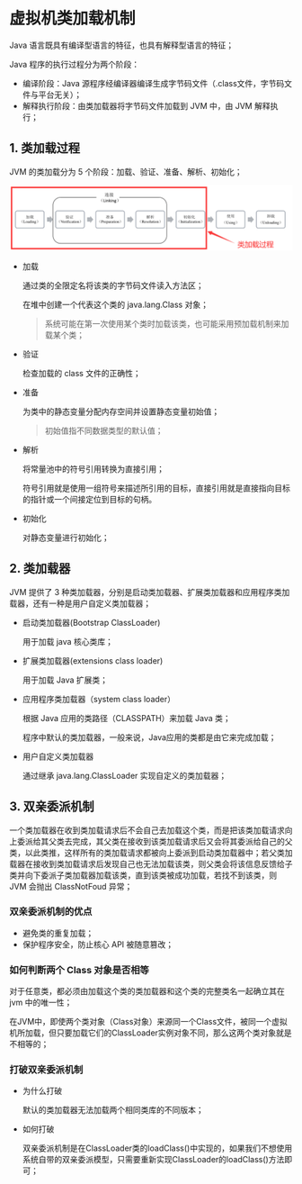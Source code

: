 # 虚拟机类加载机制

Java 语言既具有编译型语言的特征，也具有解释型语言的特征；

Java 程序的执行过程分为两个阶段：

+ 编译阶段：Java 源程序经编译器编译生成字节码文件（.class文件，字节码文件与平台无关）；
+ 解释执行阶段：由类加载器将字节码文件加载到 JVM 中，由 JVM 解释执行；



## 1. 类加载过程

JVM 的类加载分为 5 个阶段：加载、验证、准备、解析、初始化；

![](image/类加载过程.png)

+ 加载

  通过类的全限定名将该类的字节码文件读入方法区；

  在堆中创建一个代表这个类的 java.lang.Class 对象；

  > 系统可能在第一次使用某个类时加载该类，也可能采用预加载机制来加载某个类；

+ 验证

  检查加载的 class 文件的正确性；

+ 准备

  为类中的静态变量分配内存空间并设置静态变量初始值；

  > 初始值指不同数据类型的默认值；

+ 解析

  将常量池中的符号引用转换为直接引用；

  符号引用就是使用一组符号来描述所引用的目标，直接引用就是直接指向目标的指针或一个间接定位到目标的句柄。

+ 初始化

  对静态变量进行初始化；



## 2. 类加载器

JVM 提供了 3 种类加载器，分别是启动类加载器、扩展类加载器和应用程序类加载器，还有一种是用户自定义类加载器；

+ 启动类加载器(Bootstrap ClassLoader)

  用于加载 java 核心类库；

+ 扩展类加载器(extensions class loader)

  用于加载 Java 扩展类；

+ 应用程序类加载器（system class loader）

  根据 Java 应用的类路径（CLASSPATH）来加载 Java 类；

  程序中默认的类加载器，一般来说，Java应用的类都是由它来完成加载；

+ 用户自定义类加载器

  通过继承 java.lang.ClassLoader 实现自定义的类加载器；



## 3. 双亲委派机制

一个类加载器在收到类加载请求后不会自己去加载这个类，而是把该类加载请求向上委派给其父类去完成，其父类在接收到该类加载请求后又会将其委派给自己的父类，以此类推，这样所有的类加载请求都被向上委派到启动类加载器中；若父类加载器在接收到类加载请求后发现自己也无法加载该类，则父类会将该信息反馈给子类并向下委派子类加载器加载该类，直到该类被成功加载，若找不到该类，则 JVM 会抛出 ClassNotFoud 异常；

### 双亲委派机制的优点

+ 避免类的重复加载；
+ 保护程序安全，防止核心 API 被随意篡改；

### 如何判断两个 Class 对象是否相等

对于任意类，都必须由加载这个类的类加载器和这个类的完整类名一起确立其在jvm 中的唯一性；

在JVM中，即使两个类对象（Class对象）来源同一个Class文件，被同一个虚拟机所加载，但只要加载它们的ClassLoader实例对象不同，那么这两个类对象就是不相等的；

### 打破双亲委派机制

+ 为什么打破

  默认的类加载器无法加载两个相同类库的不同版本；

+ 如何打破

  双亲委派机制是在ClassLoader类的loadClass()中实现的，如果我们不想使用系统自带的双亲委派模型，只需要重新实现ClassLoader的loadClass()方法即可；